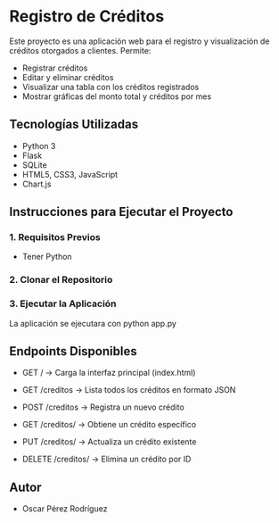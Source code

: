 # Registro de Créditos

Este proyecto es una aplicación web para el registro y visualización de créditos otorgados a clientes. Permite:

- Registrar créditos  
- Editar y eliminar créditos  
- Visualizar una tabla con los créditos registrados  
- Mostrar gráficas del monto total y créditos por mes  


## Tecnologías Utilizadas

- Python 3  
- Flask  
- SQLite  
- HTML5, CSS3, JavaScript
- Chart.js 


## Instrucciones para Ejecutar el Proyecto

### 1. Requisitos Previos

- Tener Python 

### 2. Clonar el Repositorio

### 3. Ejecutar la Aplicación  
La aplicación se ejecutara con python app.py

## Endpoints Disponibles
- GET / → Carga la interfaz principal (index.html)

- GET /creditos → Lista todos los créditos en formato JSON

- POST /creditos → Registra un nuevo crédito

- GET /creditos/<id> → Obtiene un crédito específico

- PUT /creditos/<id> → Actualiza un crédito existente

- DELETE /creditos/<id> → Elimina un crédito por ID


## Autor
- Oscar Pérez Rodríguez


